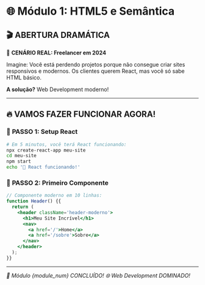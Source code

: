 # 🌐 Módulo 1: HTML5 e Semântica

## 🎬 **ABERTURA DRAMÁTICA**

🚨 **CENÁRIO REAL: Freelancer em 2024**

Imagine: Você está perdendo projetos porque não consegue criar sites responsivos e modernos. Os clientes querem React, mas você só sabe HTML básico.

**A solução?** Web Development moderno!

---

## 🔥 **VAMOS FAZER FUNCIONAR AGORA!**

### 🚀 **PASSO 1: Setup React**
```bash
# Em 5 minutos, você terá React funcionando:
npx create-react-app meu-site
cd meu-site
npm start
echo '🎉 React funcionando!'
```

### 🔧 **PASSO 2: Primeiro Componente**
```jsx
// Componente moderno em 10 linhas:
function Header() {{
  return (
    <header className='header-moderno'>
      <h1>Meu Site Incrível</h1>
      <nav>
        <a href='/'>Home</a>
        <a href='/sobre'>Sobre</a>
      </nav>
    </header>
  );
}}
```

---

*🎯 Módulo {module_num} CONCLUÍDO!*
*🌐 Web Development DOMINADO!*